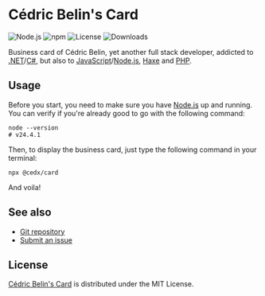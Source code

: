 # Cédric Belin's Card
![Node.js](https://badgen.net/npm/node/@cedx/card) ![npm](https://badgen.net/npm/v/@cedx/card) ![License](https://badgen.net/npm/license/@cedx/card) ![Downloads](https://badgen.net/npm/dt/@cedx/card)

Business card of Cédric Belin, yet another full stack developer,
addicted to [.NET](https://dotnet.microsoft.com)/[C#](https://learn.microsoft.com/en-us/dotnet/csharp),
but also to [JavaScript](https://developer.mozilla.org/docs/Web/JavaScript)/[Node.js](https://nodejs.org),
[Haxe](https://haxe.org) and [PHP](https://www.php.net).

## Usage
Before you start, you need to make sure you have [Node.js](https://nodejs.org) up and running.
You can verify if you're already good to go with the following command:

```shell
node --version
# v24.4.1
```

Then, to display the business card, just type the following command in your terminal:

```shell
npx @cedx/card
```

And voila!

## See also
- [Git repository](https://github.com/cedx/card)
- [Submit an issue](https://github.com/cedx/card/issues)

## License
[Cédric Belin's Card](https://github.com/cedx/card) is distributed under the MIT License.
